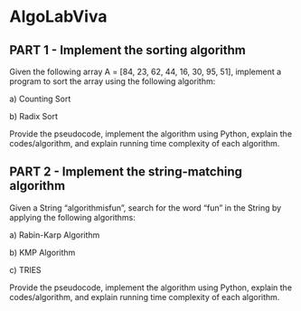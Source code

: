 # AlgoLabViva

## PART 1 - Implement the sorting algorithm

Given the following array A = [84, 23, 62, 44, 16, 30, 95, 51], implement a program to sort the array using the following algorithm:

a) Counting Sort

b) Radix Sort

Provide the pseudocode, implement the algorithm using Python, explain the codes/algorithm, and explain running time complexity of each algorithm.

## PART 2 - Implement the string-matching algorithm

Given a String “algorithmisfun”, search for the word “fun” in the String by applying the following algorithms:

a) Rabin-Karp Algorithm

b) KMP Algorithm

c) TRIES

Provide the pseudocode, implement the algorithm using Python, explain the codes/algorithm, and explain running time complexity of each algorithm.
